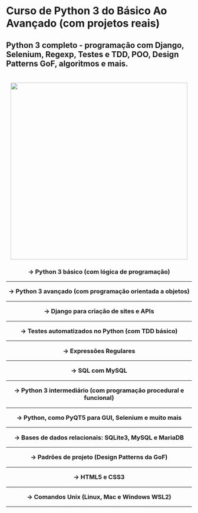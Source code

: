 

# Curso de Python 3 do Básico Ao Avançado (com projetos reais)
## Python 3 completo - programação com Django, Selenium, Regexp, Testes e TDD, POO, Design Patterns GoF, algoritmos e mais.

</h1>
<h1 align="center">

<img src="https://user-images.githubusercontent.com/104467309/221378643-43d69c9b-6a1a-439b-a242-1b54bb529a6f.jpg" width="480px">

 </h1>
 
  </h3>
<h3 align="center">

-> Python 3 básico (com lógica de programação)
___________________________________________________________________________
-> Python 3 avançado (com programação orientada a objetos)
___________________________________________________________________________
-> Django para criação de sites e APIs
___________________________________________________________________________
-> Testes automatizados no Python (com TDD básico)
___________________________________________________________________________
-> Expressões Regulares
___________________________________________________________________________
-> SQL com MySQL
___________________________________________________________________________
-> Python 3 intermediário (com programação procedural e funcional)
___________________________________________________________________________
-> Python, como PyQT5 para GUI, Selenium e muito mais
___________________________________________________________________________
-> Bases de dados relacionais: SQLite3, MySQL e MariaDB
___________________________________________________________________________
-> Padrões de projeto (Design Patterns da GoF)
___________________________________________________________________________
-> HTML5 e CSS3 
___________________________________________________________________________
-> Comandos Unix (Linux, Mac e Windows WSL2)
___________________________________________________________________________

 </h3>
